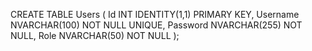 CREATE TABLE Users (
    Id INT IDENTITY(1,1) PRIMARY KEY,
    Username NVARCHAR(100) NOT NULL UNIQUE,
    Password NVARCHAR(255) NOT NULL,
    Role NVARCHAR(50) NOT NULL
);
